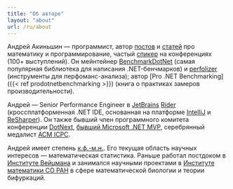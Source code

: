 ```yaml
---
title: "Об авторе"
layout: "about"
url: /ru/about
---
```


<div class="[&>p]:m-0 [&>p]:indent-6">

Андрей Акиньшин — программист,
  автор [постов](#posts) и [статей](#publications) про математику и программирование,
  частый [спикер](#talks) на конференциях (100+ выступлений).
Он мейнтейнер [BenchmarkDotNet](https://github.com/dotnet/BenchmarkDotNet)
  (самая популярная библиотека для написания .NET-бенчмарков)
  и [perfolizer](https://github.com/AndreyAkinshin/perfolizer)
  (инструменты для перфоманс-анализа);
  автор [Pro .NET Benchmarking]({{< ref prodotnetbenchmarking >}})
  (книга о практиках замеров производительности).

Андрей — Senior Performance Engineer в
  [JetBrains](https://www.jetbrains.com/) [Rider](https://www.jetbrains.com/rider/)
  (кроссплатформенная .NET IDE, основанная на платформе [IntelliJ](https://www.jetbrains.com/idea/) и [ReSharper](https://www.jetbrains.com/resharper/)).
Он также
  бывший член программного комитета конференции [DotNext](https://dotnext.ru/),
  [бывший Microsoft .NET MVP](https://mvp.microsoft.com/),
  серебрянный медалист [ACM ICPC](https://cphof.org/profile/icpc:Andrey%20Akinshin).

Андрей имеет степень [к.ф.-м.н.](https://dlib.rsl.ru/01005540613).
Его текущая область научных интересов — математическая статистика.
Раньше работал постдоком в [Институте Вейцмана](http://www.weizmann.ac.il/)
  и занимался научными проектами в [Институте математики СО РАН](http://www.math.nsc.ru/)
  в сфере математической биологии и теории бифуркаций.

</div>